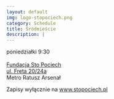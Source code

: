 ```yaml
---
layout: default
img: logo-stopociech.png
category: Schedule
title: Śródmieście
description: |
---
```

poniedziałki 9:30 <br/><br/>
<a href="www.stopociech.pl">Fundacja Sto Pociech</a><br/>
<a href="https://www.google.pl/maps/place/Fundacja+%22Sto+Pociech%22/@52.2518031,21.0059287,17z/data=!3m1!4b1!4m5!3m4!1s0x471ecc6fd475ddcf:0x39db188d49d5be8b!8m2!3d52.2517998!4d21.0081227?hl=en">ul. Freta 20/24a</a><br/>
Metro Ratusz Arsenał<br/>

Zapisy wyłącznie na <a href="http://www.stopociech.pl">www.stopociech.pl</a>
